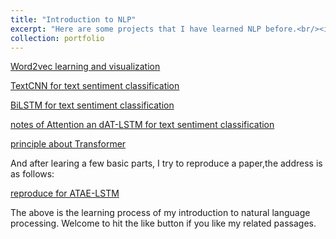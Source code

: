 ```yaml
---
title: "Introduction to NLP"
excerpt: "Here are some projects that I have learned NLP before.<br/><img src='/images/500x300.png'>"
collection: portfolio
---
```


[Word2vec learning and visualization](https://zhuanlan.zhihu.com/p/610288225)

[TextCNN for text sentiment classification](https://zhuanlan.zhihu.com/p/614638327)

[BiLSTM for text sentiment classification](https://zhuanlan.zhihu.com/p/616015256)

[notes of Attention an dAT-LSTM for text sentiment classification](https://zhuanlan.zhihu.com/p/618223499)

[principle about Transformer](https://zhuanlan.zhihu.com/p/627448301)

And after learing a few basic parts, I try to reproduce a paper,the address is as follows:

[reproduce for ATAE-LSTM](https://zhuanlan.zhihu.com/p/658037296)

The above is the learning process of my introduction to natural language processing. Welcome to hit the like button if you like my related passages.
